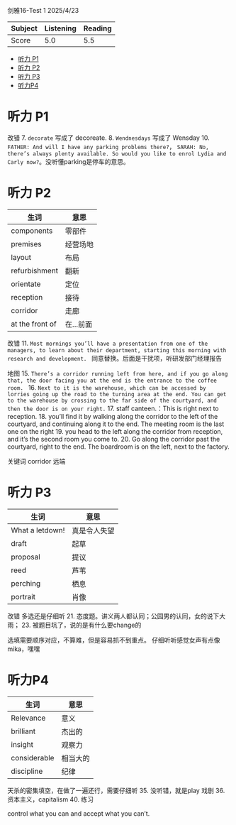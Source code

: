 剑雅16-Test 1
2025/4/23

Subject|Listening|Reading
---|---|---
Score|5.0|5.5


- [听力 P1](#听力-p1)
- [听力 P2](#听力-p2)
- [听力 P3](#听力-p3)
- [听力P4](#听力p4)



# 听力 P1
改错
7. `decorate` 写成了 decoreate.
8. `Wendnesdays` 写成了 Wensday
10. `FATHER: And will I have any parking problems there?`， `SARAH: No, there’s always plenty available. So would you like to enrol Lydia and Carly now?`。没听懂parking是停车的意思。

# 听力 P2

生词|意思
---|---
components |零部件
premises|经营场地
layout|布局
refurbishment |翻新
orientate|定位
reception |接待
corridor |走廊
at the front of|在...前面

改错
11. `Most mornings you’ll have a presentation from one of the managers, to learn about their department, starting this morning with research and development. ` 同意替换。后面是干扰项，听研发部门经理报告

地图
15. `There’s a corridor running left from here, and if you go along that, the door facing you at the end is the entrance to the coffee room. `
16. `Next to it is the warehouse, which can be accessed by lorries going up the road to the turning area at the end. You can get to the warehouse by crossing to the far side of the courtyard, and then the door is on your right.`
17.  staff canteen.：This is right next to reception. 
18. you’ll find it by walking along the corridor to the left of the courtyard, and continuing along it to the end. The meeting room is the last one on the right
19. you head to the left along the corridor from reception, and it’s the second room you come to.
20. Go along the corridor past the courtyard, right to the end. The boardroom is on the left, next to the factory.

关键词
corridor
远端

# 听力 P3

生词|意思
---|---
What a letdown! |真是令人失望
draft|起草
proposal|提议
reed|芦苇
perching|栖息
portrait |肖像

改错
多选还是仔细听
21. 态度题。讲义两人都认同；公园男的认同，女的说下大雨；
23. 被题目坑了，说的是有什么要change的 

选填需要顺序对应，不算难，但是容易抓不到重点。
仔细听听感觉女声有点像mika，嘿嘿

# 听力P4 

生词|意思
---|---
Relevance| 意义
brilliant | 杰出的
insight|观察力
considerable |相当大的
discipline|纪律

天杀的密集填空，在做了一遍还行，需要仔细听
35. 没听错，就是play 戏剧
36. 资本主义，capitalism
40. 练习


control what you can and accept what you can’t.





